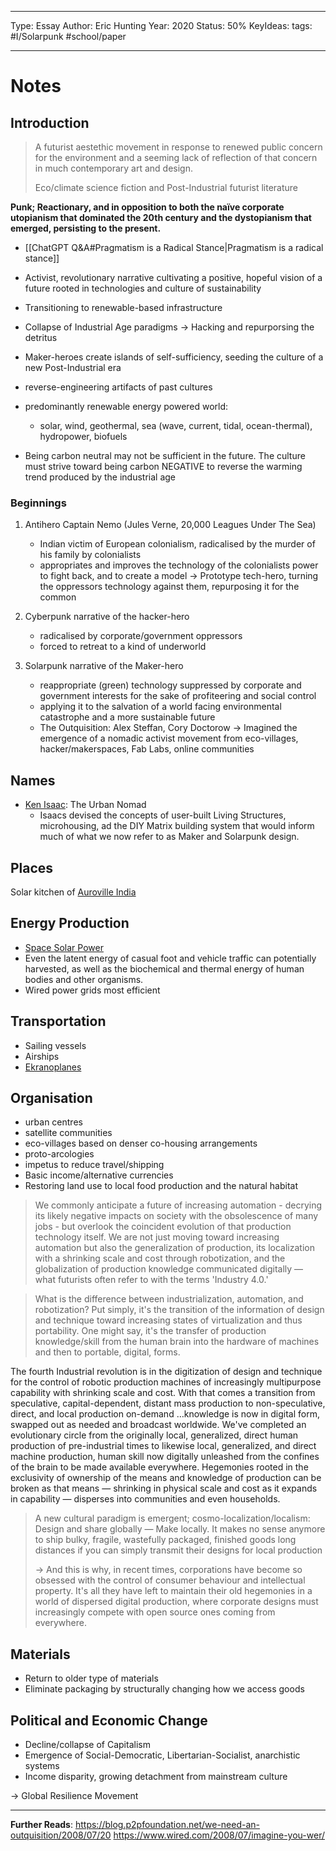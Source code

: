 
---
Type: Essay
Author: Eric Hunting
Year: 2020
Status: 50%
KeyIdeas: 
tags: #I/Solarpunk #school/paper 

___
# Notes
## Introduction

>A futurist aestethic movement in response to renewed public concern for the environment and a seeming lack of reflection of that concern in much contemporary art and design.
>
>Eco/climate science fiction and Post-Industrial futurist literature

**Punk; Reactionary, and in opposition to both the naïve corporate utopianism that dominated the 20th century and the dystopianism that emerged, persisting to the present.**

- [[ChatGPT Q&A#Pragmatism is a Radical Stance|Pragmatism is a radical stance]]
- Activist, revolutionary narrative cultivating a positive, hopeful vision of a future rooted in technologies and culture of sustainability 
- Transitioning to renewable-based infrastructure
- Collapse of Industrial Age paradigms &rarr; Hacking and repurporsing the detritus 
- Maker-heroes create islands of self-sufficiency, seeding the culture of a new Post-Industrial era
- reverse-engineering artifacts of past cultures
- predominantly renewable energy powered world:
	- solar, wind, geothermal, sea (wave, current, tidal, ocean-thermal), hydropower, biofuels

- Being carbon neutral may not be sufficient in the future. The culture must strive toward being carbon NEGATIVE to reverse the warming trend produced by the industrial age

### Beginnings

1. Antihero Captain Nemo (Jules Verne, 20,000 Leagues Under The Sea) 
	- Indian victim of European colonialism, radicalised by the murder of his family by colonialists
	- appropriates and improves the technology of the colonialists power to fight back, and to create a model
	&rarr; Prototype tech-hero, turning the oppressors technology against them, repurposing it for the common

2. Cyberpunk narrative of the hacker-hero
	- radicalised by corporate/government oppressors
	- forced to retreat to a kind of underworld

3. Solarpunk narrative of the Maker-hero
	- reappropriate (green) technology suppressed by corporate and government interests for the sake of profiteering and social control 
	- applying it to the salvation of a world facing environmental catastrophe and a more sustainable future
	- The Outquisition: Alex Steffan, Cory Doctorow &rarr; Imagined the emergence of a nomadic activist movement from eco-villages, hacker/makerspaces, Fab Labs, online communities

## Names 

- [Ken Isaac](https://metropolismag.com/profiles/ken-isaacs-wanted-retool-way-we-live/): The Urban Nomad
	- Isaacs devised the concepts of user-built Living Structures, microhousing, ad the DIY Matrix building system that would inform much of what we now refer to as Maker and Solarpunk design.

## Places

Solar kitchen of [Auroville India](https://auroville.org/)

## Energy Production

- [Space Solar Power](https://en.wikipedia.org/wiki/Space-based_solar_power)
- Even the latent energy of casual foot and vehicle traffic can potentially harvested, as well as the biochemical and thermal energy of human bodies and other organisms.
- Wired power grids most efficient


## Transportation

- Sailing vessels
- Airships
- [Ekranoplanes](https://en.wikipedia.org/wiki/Ground-effect_vehicle#2000-)


## Organisation

- urban centres
- satellite communities
- eco-villages based on denser co-housing arrangements
- proto-arcologies
- impetus to reduce travel/shipping
- Basic income/alternative currencies
- Restoring land use to local food production and the natural habitat

>We commonly anticipate a future of increasing automation - decrying its likely negative impacts on society with the obsolescence of many jobs - but overlook the coincident evolution of that production technology itself. We are not just moving toward increasing automation but also the generalization of production, its localization with a shrinking scale and cost through robotization, and the globalization of production knowledge communicated digitally — what futurists often refer to with the terms 'Industry 4.0.'

>What is the difference between industrialization, automation, and robotization? Put simply, it's the transition of the information of design and technique toward increasing states of virtualization and thus portability. One might say, it's the transfer of production knowledge/skill from the human brain into the hardware of machines and then to portable, digital, forms.
>
 The fourth Industrial revolution is in the digitization of design and technique for the control of robotic production machines of increasingly multipurpose capability with shrinking scale and cost. With that comes a transition from speculative, capital-dependent, distant mass production  to non-speculative, direct, and local production on-demand
 …knowledge is now in digital form, swapped out as needed and broadcast worldwide. We've completed an evolutionary circle from the originally local, generalized, direct human production of pre-industrial times to likewise local, generalized, and direct machine production, human skill now digitally unleashed from the confines of the brain to be made available everywhere. Hegemonies rooted in the exclusivity of ownership of the means and knowledge of production can be broken as that means — shrinking in physical scale and cost as it expands in capability — disperses into communities and even households.

>A new cultural paradigm is emergent; cosmo-localization/localism: Design and share globally — Make locally.
>It makes no sense anymore to ship bulky, fragile, wastefully packaged, finished goods long distances if you can simply transmit their designs for local production
>
>&rarr; And this is why, in recent times, corporations have become so obsessed with the control of consumer behaviour and intellectual property. It's all they have left to maintain their old hegemonies in a world of dispersed digital production, where corporate designs must increasingly compete with open source ones coming from everywhere.

## Materials

- Return to older type of materials
- Eliminate packaging by structurally changing how we access goods

## Political and Economic Change

- Decline/collapse of Capitalism
- Emergence of Social-Democratic, Libertarian-Socialist, anarchistic systems
- Income disparity, growing detachment from mainstream culture

&rarr; Global Resilience Movement

___

**Further Reads**:
https://blog.p2pfoundation.net/we-need-an-outquisition/2008/07/20
https://www.wired.com/2008/07/imagine-you-wer/

